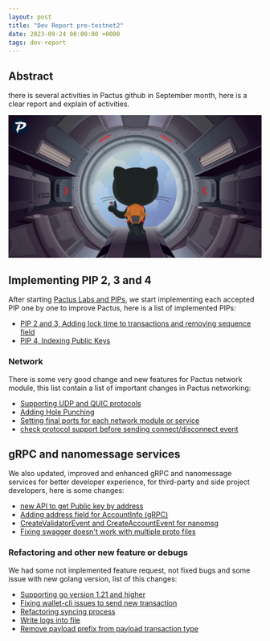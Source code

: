 ```yaml
---
layout: post
title: "Dev Report pre-testnet2"
date: 2023-09-24 00:00:00 +0000
tags: dev-report
---
```


## Abstract

there is several activities in Pactus github in September month, here is a clear report and explain of activities.

![Github Pactus](/blog/images/2023-08-22-dev-report/github-pactus.png)

## Implementing PIP 2, 3 and 4

After starting [Pactus Labs and PIPs](https://pactus.org/2023/09/04/introduction-to-pips.html),
we start implementing each accepted PIP one by one to improve Pactus, here is a list of implemented PIPs:

- [PIP 2 and 3, Adding lock time to transactions and removing sequence field](https://github.com/pactus-project/pactus/pull/699)
- [PIP 4, Indexing Public Keys](https://github.com/pactus-project/pactus/pull/671)

### Network

There is some very good change and new features for Pactus network module,
this list contain a list of important changes in Pactus networking:

- [Supporting UDP and QUIC protocols](https://github.com/pactus-project/pactus/pull/672)
- [Adding Hole Punching](https://github.com/pactus-project/pactus/pull/697)
- [Setting final ports for each network module or service](https://github.com/pactus-project/pactus/pull/689)
- [check protocol support before sending connect/disconnect event](https://github.com/pactus-project/pactus/pull/683)

## gRPC and nanomessage services

We also updated, improved and enhanced gRPC and nanomessage services for better developer experience,
for third-party and side project developers, here is some changes:

- [new API to get Public key by address](https://github.com/pactus-project/pactus/pull/704)
- [Adding address field for AccountInfo (gRPC)](https://github.com/pactus-project/pactus/pull/703)
- [CreateValidatorEvent and CreateAccountEvent for nanomsg](https://github.com/pactus-project/pactus/pull/702)
- [Fixing swagger doesn't work with multiple proto files](https://github.com/pactus-project/pactus/pull/687)

### Refactoring and other new feature or debugs

We had some not implemented feature request, not fixed bugs and some issue with new golang version,
list of this changes:

- [Supporting go version 1.21 and higher](https://github.com/pactus-project/pactus/pull/692)
- [Fixing wallet-cli issues to send new transaction](https://github.com/pactus-project/pactus/pull/686)
- [Refactoring syncing process](https://github.com/pactus-project/pactus/pull/676)
- [Write logs into file](https://github.com/pactus-project/pactus/pull/673)
- [Remove payload prefix from payload transaction type](https://github.com/pactus-project/pactus/pull/669)
